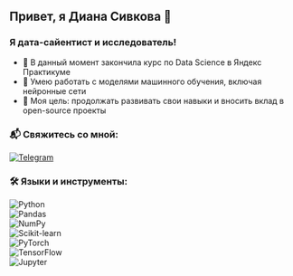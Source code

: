 ## Привет, я Диана Сивкова 👋  

### Я дата-сайентист и исследователь!  

- 📖 В данный момент закончила курс по Data Science в Яндекс Практикуме  
- 🤖 Умею работать с моделями машинного обучения, включая нейронные сети  
- 🎯 Моя цель: продолжать развивать свои навыки и вносить вклад в open-source проекты  

### 📬 Свяжитесь со мной:  

[![Telegram](https://img.shields.io/badge/Telegram-26A5E4?style=for-the-badge&logo=telegram&logoColor=white)](https://t.me/sivdiana)  

### 🛠️ Языки и инструменты:  

![Python](https://img.shields.io/badge/Python-3776AB?style=for-the-badge&logo=python&logoColor=white)  
![Pandas](https://img.shields.io/badge/Pandas-150458?style=for-the-badge&logo=pandas&logoColor=white)  
![NumPy](https://img.shields.io/badge/NumPy-013243?style=for-the-badge&logo=numpy&logoColor=white)  
![Scikit-learn](https://img.shields.io/badge/Scikit%20Learn-F7931E?style=for-the-badge&logo=scikitlearn&logoColor=white)  
![PyTorch](https://img.shields.io/badge/PyTorch-EE4C2C?style=for-the-badge&logo=pytorch&logoColor=white)  
![TensorFlow](https://img.shields.io/badge/TensorFlow-FF6F00?style=for-the-badge&logo=tensorflow&logoColor=white)  
![Jupyter](https://img.shields.io/badge/Jupyter-F37626?style=for-the-badge&logo=jupyter&logoColor=white)  
